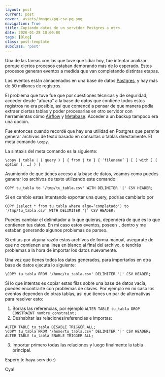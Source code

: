 ```yaml
---
layout: post
current: post
cover:  assets/images/pg-csv-pg.png
navigation: True
title: Copiando datos de un servidor Postgres a otro
date: 2020-01-28 10:00:00
tags: [Blog]
class: post-template
subclass: 'post'
---
```


Una de las tareas con las que tuve que lidiar hoy, fue intentar analizar porque ciertos procesos estaban demorando más de lo esperado. Estos procesos generan eventos a medida que van completando distintas etapas.

Los eventos están almacenados en una base de datos [Postgres](https://www.postgresql.org/), y hay más de 50 millones de registros. 

El problema que tuve fue que por cuestiones técnicas y de seguridad, acceder desde "afuera" a la base de datos que contiene todos estos registros no era posible, así que comencé a pensar de que manera podia extraer ciertas tablas y poder procesarlas en otro servidor con herramientas cómo [Airflow](https://airflow.apache.org/) y [Metabase](https://www.metabase.com/). Acceder a un backup tampoco era una opción. 

Fue entonces cuando recordé que hay una utilidad en Postgres que permite generar archivos de texto basado en consultas o tablas directamente. El meta comando `\copy`.

La sintaxis del meta comando es la siguiente: 
```
\copy { table | ( query ) } { from | to } { ‘filename’ } [ [ with ] ( option [, …] ) ]
```

Asumiendo de que tienes acceso a la base de datos, veamos como puedes generar los archivos de texto utilizando este comando: 

```
COPY tu_tabla to '/tmp/tu_tabla.csv' WITH DELIMITER '|' CSV HEADER;
```

Si en cambio estas intentando exportar una query, podrías cambiarlo por 

```
COPY (select * from tu_tabla where algo=‘completado') to '/tmp/tu_tabla.csv' WITH DELIMITER '|' CSV HEADER;
```

Puedes cambiar el delimitador a lo que quieras, dependerá de qué es lo que contienen tus datos. En mi caso estos eventos, poseen `,` dentro y me estaban generando algunos problemas de parseo. 

Si editas por alguna razón estos archivos de forma manual, asegurate de que no contienen una linea en blanco al final del archivo, o tendrás problemas a la hora de importar los datos nuevamente.

Una vez que tienes todos los datos generados, para importarlos en otra base de datos ejecuta lo siguiente:

```
\COPY tu_tabla FROM '/home/tu_tabla.csv' DELIMITER '|' CSV HEADER;
```

Si lo que intentas es copiar estas filas sobre una base de datos vacía, puedes encontrarte con problemas de claves. Por ejemplo en mi caso los eventos dependen de otras tablas, asi que tienes un par de alternativas para resolver esto:

1. Borras las referencias, por ejemplo `ALTER TABLE tu_tabla DROP CONSTRAINT nombre_constraint;`
2. Deshabitar las relaciones/referencias e importas:

  ```
  ALTER TABLE tu_tabla DISABLE TRIGGER ALL;
  \COPY tu_tabla FROM '/home/tu_tabla.csv' DELIMITER '|' CSV HEADER;
  ALTER TABLE tu_tabla ENABLE TRIGGER ALL;
  ```
3. Importar primero todas las relaciones y luego finalmente la tabla principal. 

Espero te haya servido :)


Cya!
